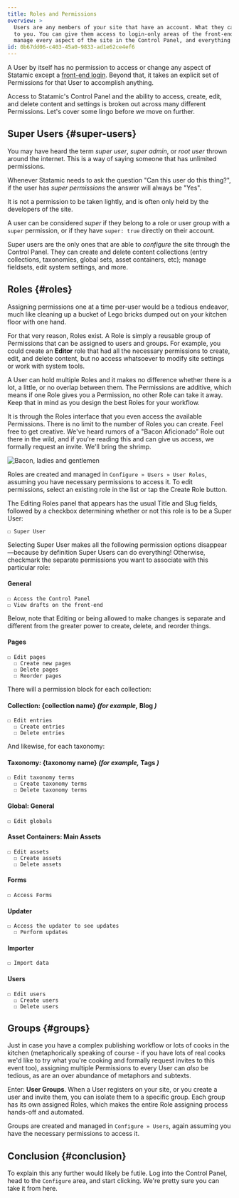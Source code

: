 ```yaml
---
title: Roles and Permissions
overview: >
  Users are any members of your site that have an account. What they can _do_ with that account is up
  to you. You can give them access to login-only areas of the front-end, give them the ability to
  manage every aspect of the site in the Control Panel, and everything in between.
id: 0b67dd06-c403-45a0-9833-ad1e62ce4ef6
---
```

A User by itself has no permission to access or change any aspect of Statamic except a [front-end login][front_end_login]. Beyond that, it takes an explicit set of Permissions for that User to accomplish anything.

Access to Statamic's Control Panel and the ability to access, create, edit, and delete content and settings is broken out across many different Permissions. Let's cover some lingo before we move on further.

## Super Users {#super-users}

You may have heard the term _super user_, _super admin_, or _root user_ thrown around the internet. This is a way of saying someone that has unlimited permissions.

Whenever Statamic needs to ask the question "Can this user do this thing?", if the user has _super permissions_ the answer will always be "Yes".

It is not a permission to be taken lightly, and is often only held by the developers of the site.

A user can be considered _super_ if they belong to a role or user group with a `super` permission, or if they have `super: true` directly on their account.

Super users are the only ones that are able to _configure_ the site through the Control Panel. They can create and delete content collections (entry collections, taxonomies, global sets, asset containers, etc); manage fieldsets, edit system settings, and more.

## Roles {#roles}

Assigning permissions one at a time per-user would be a tedious endeavor, much like cleaning up a bucket of Lego bricks dumped out on your kitchen floor with one hand.

For that very reason, Roles exist. A Role is simply a reusable group of Permissions that can be assigned to users and groups. For example, you could create an **Editor** role that had all the necessary permissions to create, edit, and delete content, but no access whatsoever to modify site settings or work with system tools.

A User can hold multiple Roles and it makes no difference whether there is a lot, a little, or no overlap between them. The Permissions are additive, which means if one Role gives you a Permission, no other Role can take it away. Keep that in mind as you design the best Roles for your workflow.

It is through the Roles interface that you even access the available Permissions. There is no limit to the number of Roles you can create. Feel free to get creative. We've heard rumors of a "Bacon Aficionado" Role out there in the wild, and if you're reading this and can give us access, we formally request an invite. We'll bring the shrimp.

![Bacon, ladies and gentlemen](/assets/img/other/bacon.jpg)

Roles are created and managed in `Configure » Users » User Roles`, assuming you have necessary permissions to access it. To edit permissions, select an existing role in the list or tap the Create Role button.

The Editing Roles panel that appears has the usual Title and Slug fields, followed by a checkbox determining whether or not this role is to be a Super User:
```
☐ Super User
```
Selecting Super User makes all the following permission options disappear—because by definition Super Users can do everything!
Otherwise, checkmark the separate permissions you want to associate with this particular role:

#### General
```
☐ Access the Control Panel
☐ View drafts on the front-end
```

Below, note that Editing or being allowed to make changes is separate and different from the greater power to create, delete, and reorder things.

#### Pages
```
☐ Edit pages
  ☐ Create new pages
  ☐ Delete pages
  ☐ Reorder pages
```

There will a permission block for each collection:

#### Collection: {collection name} *(for example,* Blog *)*
```
☐ Edit entries
  ☐ Create entries
  ☐ Delete entries
```

And likewise, for each taxonomy:

#### Taxonomy:  {taxonomy name} *(for example,* Tags *)*
```
☐ Edit taxonomy terms
  ☐ Create taxonomy terms
  ☐ Delete taxonomy terms
```

#### Global: General
```
☐ Edit globals
```

#### Asset Containers: Main Assets
```
☐ Edit assets
  ☐ Create assets
  ☐ Delete assets
```

#### Forms
```
☐ Access Forms
```

#### Updater
```
☐ Access the updater to see updates
  ☐ Perform updates
```

#### Importer
```
☐ Import data
```

#### Users
```
☐ Edit users
  ☐ Create users
  ☐ Delete users
```

## Groups {#groups}

Just in case you have a complex publishing workflow or lots of cooks in the kitchen (metaphorically speaking of course - if you have lots of real cooks we'd like to try what you're cooking and formally request invites to this event too), assigning multiple Permissions to every User can _also_ be tedious, as are an over abundance of metaphors and subtexts.

Enter: **User Groups**. When a User registers on your site, or you create a user and invite them, you can isolate them to a specific group. Each group has its own assigned Roles, which makes the entire Role assigning process hands-off and automated.

Groups are created and managed in `Configure » Users`, again assuming you have the necessary permissions to access it.

## Conclusion {#conclusion}

To explain this any further would likely be futile. Log into the Control Panel, head to the `Configure` area, and start clicking. We're pretty sure you can take it from here.

[front_end_login]: /tags/user-login_form
